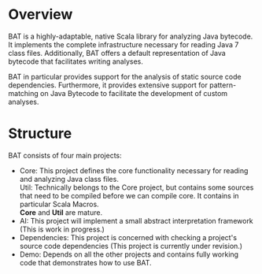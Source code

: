 # Overview
BAT is a highly-adaptable, native Scala library for analyzing Java bytecode. It implements the complete 
infrastructure necessary for reading Java 7 class files. Additionally, BAT offers a default
representation of Java bytecode that facilitates writing analyses.

BAT in particular provides support for the analysis of static source code dependencies. Furthermore, it 
provides extensive support for pattern-matching on Java Bytecode to facilitate the development of custom analyses.

# Structure
BAT consists of four main projects:
* Core: This project defines the core functionality necessary for reading and analyzing Java class files.  
Util: Technically belongs to the Core project, but contains some sources that need to be compiled before we can 
compile core. It contains in particular Scala Macros.  
**Core** and **Util** are mature.
* AI: This project will implement a small abstract interpretation framework (This is work in progress.)
* Dependencies: This project is concerned with checking a project's source code dependencies (This project is currently under revision.)
* Demo: Depends on all the other projects and contains fully working code that demonstrates how to use BAT.
	